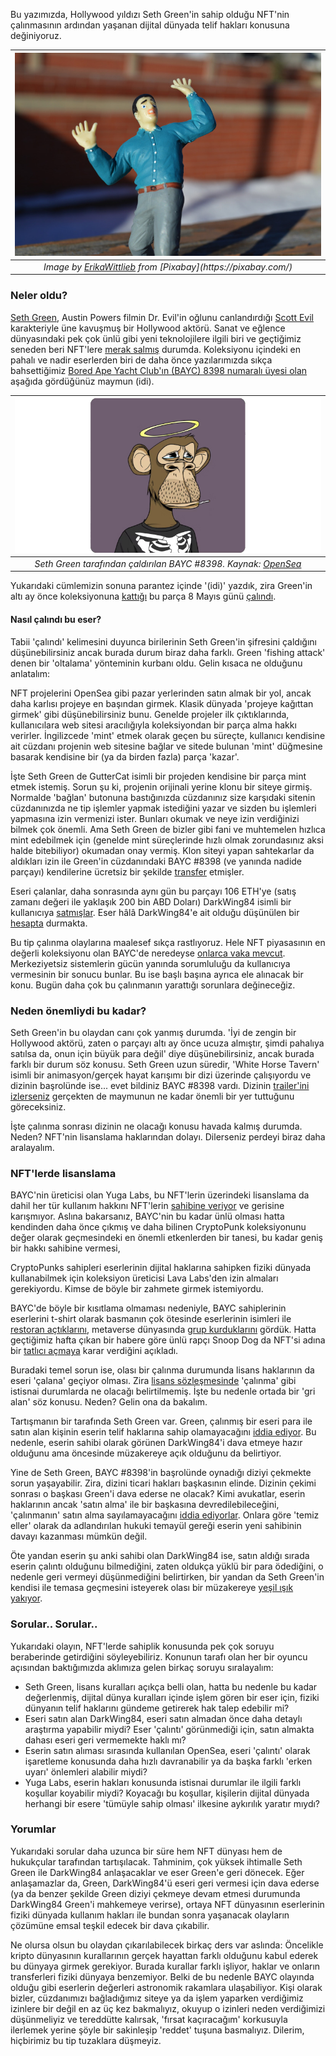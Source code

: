 Bu yazımızda, Hollywood yıldızı Seth Green'in sahip olduğu NFT'nin çalınmasının ardından yaşanan dijital dünyada telif hakları konusuna değiniyoruz. 

| ![fear](/assets/fear-1172407_800.jpg)|
|:--:| 
| *Image by [ErikaWittlieb]([https://pixabay.com/users/misskursovie2013-6341223/](https://pixabay.com/users/erikawittlieb-427626/)) from [Pixabay](https://pixabay.com/)*|

### Neler oldu?
[Seth Green](https://en.wikipedia.org/wiki/Seth_Green), Austin Powers filmin Dr. Evil'in oğlunu canlandırdığı [Scott Evil](https://www.imdb.com/title/tt0118655/characters/nm0001293) karakteriyle üne kavuşmuş bir Hollywood aktörü. Sanat ve eğlence dünyasındaki pek çok ünlü gibi yeni teknolojilere ilgili biri ve geçtiğimiz seneden beri NFT'lere [merak salmış](https://opensea.io/SethGreen) durumda. Koleksiyonu içindeki en pahalı ve nadir eserlerden biri de daha önce yazılarımızda sıkça bahsettiğimiz [Bored Ape Yacht Club'ın (BAYC) 8398 numaralı üyesi olan](https://opensea.io/assets/ethereum/0xbc4ca0eda7647a8ab7c2061c2e118a18a936f13d/8398) aşağıda gördüğünüz maymun (idi). 

| ![bayc_8398](/assets/bayc_8398_v2_800.png)|
|:--:| 
| *Seth Green tarafından çaldırılan BAYC #8398. Kaynak: [OpenSea](https://opensea.io/assets/ethereum/0xbc4ca0eda7647a8ab7c2061c2e118a18a936f13d/8398)*|

Yukarıdaki cümlemizin sonuna parantez içinde '(idi)' yazdık, zira Green'in altı ay önce koleksiyonuna [kattığı](https://etherscan.io/tx/0x85192cfe46518bf60ec48985815ab392d4c3a23d57f3a9171167d4925734c508) bu parça 8 Mayıs günü [çalındı](https://etherscan.io/tx/0x4337abd5770848c5140769a592e10aaba26213129afd7dbbad7ded5f0880687a). 

#### Nasıl çalındı bu eser?
Tabii 'çalındı' kelimesini duyunca birilerinin Seth Green'in şifresini çaldığını düşünebilirsiniz ancak burada durum biraz daha farklı. Green 'fishing attack' denen bir 'oltalama' yönteminin kurbanı oldu. Gelin kısaca ne olduğunu anlatalım: 

NFT projelerini OpenSea gibi pazar yerlerinden satın almak bir yol, ancak daha karlısı projeye en başından girmek. Klasik dünyada 'projeye kağıttan girmek' gibi düşünebilirsiniz bunu. Genelde projeler ilk çıktıklarında, kullanıcılara web sitesi aracılığıyla koleksiyondan bir parça alma hakkı verirler. İngilizcede 'mint' etmek olarak geçen bu süreçte, kullanıcı kendisine ait cüzdanı projenin web sitesine bağlar ve sitede bulunan 'mint' düğmesine basarak kendisine bir (ya da birden fazla) parça 'kazar'. 

İşte Seth Green de GutterCat isimli bir projeden kendisine bir parça mint etmek istemiş. Sorun şu ki, projenin orijinali yerine klonu bir siteye girmiş. Normalde 'bağlan' butonuna bastığınızda cüzdanınız size karşıdaki sitenin cüzdanınızda ne tip işlemler yapmak istediğini yazar ve sizden bu işlemleri yapmasına izin vermenizi ister. Bunları okumak ve neye izin verdiğinizi bilmek çok önemli. Ama Seth Green de bizler gibi fani ve muhtemelen hızlıca mint edebilmek için (genelde mint süreçlerinde hızlı olmak zorundasınız aksi halde bitebiliyor) okumadan onay vermiş. Klon siteyi yapan sahtekarlar da aldıkları izin ile Green'in cüzdanındaki BAYC #8398 (ve yanında nadide parçayı) kendilerine ücretsiz bir şekilde [transfer](https://etherscan.io/tx/0x4337abd5770848c5140769a592e10aaba26213129afd7dbbad7ded5f0880687a) etmişler. 

Eseri çalanlar, daha sonrasında aynı gün bu parçayı 106 ETH'ye (satış zamanı değeri ile yaklaşık 200 bin ABD Doları) DarkWing84 isimli bir kullanıcıya [satmışlar](https://opensea.io/assets/ethereum/0xbc4ca0eda7647a8ab7c2061c2e118a18a936f13d/8398). Eser hâlâ DarkWing84'e ait olduğu düşünülen bir [hesapta](https://opensea.io/GBE_Vault) durmakta. 

Bu tip çalınma olaylarına maalesef sıkça rastlıyoruz. Hele NFT piyasasının en değerli koleksiyonu olan BAYC'de neredeyse [onlarca vaka mevcut](https://slate.com/technology/2022/06/bored-ape-yacht-club-thefts-nfts-cryptocurrency.html). Merkeziyetsiz sistemlerin gücün yanında sorumluluğu da kullanıcıya vermesinin bir sonucu bunlar. Bu ise başlı başına ayrıca ele alınacak bir konu. Bugün daha çok bu çalınmanın yarattığı sorunlara değineceğiz.

### Neden önemliydi bu kadar?

Seth Green'in bu olaydan canı çok yanmış durumda. 'İyi de zengin bir Hollywood aktörü, zaten o parçayı altı ay önce ucuza almıştır, şimdi pahalıya satılsa da, onun için büyük para değil' diye düşünebilirsiniz, ancak burada farklı bir durum söz konusu. Seth Green uzun süredir, 'White Horse Tavern' isimli bir animasyon/gerçek hayat karışımı bir dizi üzerinde çalışıyordu ve dizinin başrolünde ise... evet bildiniz BAYC #8398 vardı. Dizinin [trailer'ini izlerseniz](https://twitter.com/FFVV1211/status/1528043201885442048) gerçekten de maymunun ne kadar önemli bir  yer tuttuğunu göreceksiniz. 

İşte çalınma sonrası dizinin ne olacağı konusu havada kalmış durumda. Neden? NFT'nin lisanslama haklarından dolayı. Dilerseniz perdeyi biraz daha aralayalım. 

### NFT'lerde lisanslama

BAYC'nin üreticisi olan Yuga Labs, bu NFT'lerin üzerindeki lisanslama da dahil her tür kullanım hakkını NFT'lerin [sahibine veriyor](https://boredapeyachtclub.com/#/terms) ve gerisine karışmıyor. Aslına bakarsanız, BAYC'nin bu kadar ünlü olması hatta kendinden daha önce çıkmış ve daha bilinen CryptoPunk koleksiyonunu değer olarak geçmesindeki en önemli etkenlerden bir tanesi, bu kadar geniş bir hakkı sahibine vermesi,

CryptoPunks sahipleri eserlerinin dijital haklarına sahipken fiziki dünyada kullanabilmek için koleksiyon üreticisi Lava Labs'den izin almaları gerekiyordu. Kimse de böyle bir zahmete girmek istemiyordu. 

BAYC'de böyle bir kısıtlama olmaması nedeniyle, BAYC sahiplerinin eserlerini t-shirt olarak basmanın çok ötesinde eserlerinin isimleri ile [restoran açtıklarını](https://decrypt.co/98741/bored-hungry-we-check-it-out), metaverse dünyasında [grup kurduklarını](https://decrypt.co/85863/universal-metaverse-band-bored-ape-yacht-club-nfts) gördük. Hatta geçtiğimiz hafta çıkan bir habere göre ünlü rapçı Snoop Dog da NFT'si adına bir [tatlıcı açmaya](https://www.btchaber.com/snoop-dogg-bored-ape-nft-temali-tatli-restorani-acacak/) karar verdiğini açıkladı.

Buradaki temel sorun ise, olası bir çalınma durumunda lisans haklarının da eseri 'çalana' geçiyor olması. Zira [lisans sözleşmesinde]((https://boredapeyachtclub.com/#/terms)) 'çalınma' gibi istisnai durumlarda ne olacağı belirtilmemiş. İşte bu nedenle ortada bir 'gri alan' söz konusu. Neden? Gelin ona da bakalım. 

Tartışmanın bir tarafında Seth Green var. Green, çalınmış bir eseri para ile satın alan kişinin eserin telif haklarına sahip olamayacağını [iddia ediyor](https://twitter.com/SethGreen/status/1529187693984329728). Bu nedenle, eserin sahibi olarak görünen DarkWing84'i dava etmeye hazır olduğunu ama öncesinde müzakereye açık olduğunu da belirtiyor. 

Yine de Seth Green, BAYC #8398'in başrolünde oynadığı diziyi çekmekte sorun yaşayabilir. Zira, dizini ticari hakları başkasının elinde. Dizinin çekimi sonrası o başkası Green'i dava ederse ne olacak? Kimi avukatlar, eserin haklarının ancak 'satın alma' ile bir başkasına devredilebileceğini, 'çalınmanın' satın alma sayılamayacağını [iddia ediyorlar](https://twitter.com/prestonjbyrne/status/1529163822115827713). Onlara göre 'temiz eller' olarak da adlandırılan hukuki temayül gereği eserin yeni sahibinin davayı kazanması mümkün değil. 

Öte yandan eserin şu anki sahibi olan DarkWing84 ise, satın aldığı sırada eserin çalıntı olduğunu bilmediğini, zaten oldukça yüklü bir para ödediğini, o nedenle geri vermeyi düşünmediğini belirtirken, bir yandan da Seth Green'in kendisi ile temasa geçmesini isteyerek olası bir müzakereye [yeşil ışık yakıyor](https://www.buzzfeednews.com/article/sarahemerson/seth-green-bored-ape-owner).

### Sorular.. Sorular.. 
Yukarıdaki olayın, NFT'lerde sahiplik konusunda pek çok soruyu beraberinde getirdiğini söyleyebiliriz. Konunun tarafı olan her bir oyuncu açısından baktığımızda aklımıza gelen birkaç soruyu sıralayalım: 

- Seth Green, lisans kuralları açıkça belli olan, hatta bu nedenle bu kadar değerlenmiş, dijital dünya kuralları içinde işlem gören bir eser için, fiziki dünyanın telif haklarını gündeme getirerek hak talep edebilir mi? 
- Eseri satın alan DarkWing84, eseri satın almadan önce daha detaylı araştırma yapabilir miydi? Eser 'çalıntı' görünmediği için, satın almakta dahası eseri geri vermemekte haklı mı? 
- Eserin satın alıması sırasında kullanılan OpenSea, eseri 'çalıntı' olarak işaretleme konusunda daha hızlı davranabilir ya da başka farklı 'erken uyarı' önlemleri alabilir miydi?
- Yuga Labs, eserin hakları konusunda istisnai durumlar ile ilgili farklı koşullar koyabilir miydi? Koyacağı bu koşullar, kişilerin dijital dünyada herhangi bir esere 'tümüyle sahip olması' ilkesine aykırılık yaratır mıydı?

### Yorumlar
Yukarıdaki sorular daha uzunca bir süre hem NFT dünyası hem de hukukçular tarafından tartışılacak. Tahminim, çok yüksek ihtimalle Seth Green ile DarkWing84 anlaşacaklar ve eser Green'e geri dönecek. Eğer anlaşamazlar da, Green, DarkWing84'ü eseri geri vermesi için dava ederse (ya da benzer şekilde Green diziyi çekmeye devam etmesi durumunda DarkWing84 Green'i mahkemeye verirse), ortaya NFT dünyasının eserlerinin fiziki dünyada kullanım hakları ile bundan sonra yaşanacak olayların çözümüne emsal teşkil edecek bir dava çıkabilir. 

Ne olursa olsun bu olaydan çıkarılabilecek birkaç ders var aslında: Öncelikle kripto dünyasının kurallarının gerçek hayattan farklı olduğunu kabul ederek bu dünyaya girmek gerekiyor. Burada kurallar farklı işliyor, haklar ve onların transferleri fiziki dünyaya benzemiyor. Belki de bu nedenle BAYC olayında olduğu gibi eserlerin değerleri astronomik rakamlara ulaşabiliyor. Kişi olarak bizler, cüzdanımızı bağladığımız siteye ya da işlem yaparken verdiğimiz izinlere bir değil en az üç kez bakmalıyız, okuyup o izinleri neden verdiğimizi düşünmeliyiz ve tereddütte kalırsak, 'fırsat kaçıracağım' korkusuyla ilerlemek yerine şöyle bir sakinleşip 'reddet' tuşuna basmalıyız. Dilerim, hiçbirimiz bu tip tuzaklara düşmeyiz. 
